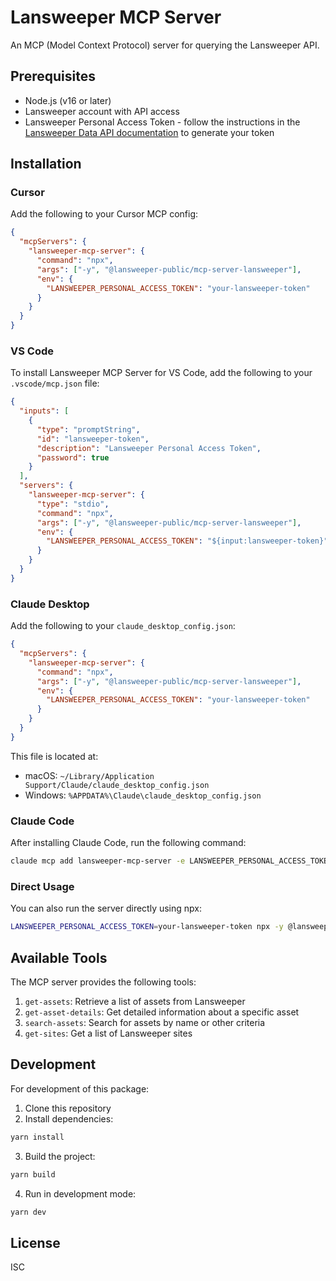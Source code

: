 # Lansweeper MCP Server

An MCP (Model Context Protocol) server for querying the Lansweeper API.

## Prerequisites

- Node.js (v16 or later)
- Lansweeper account with API access
- Lansweeper Personal Access Token - follow the instructions in the [Lansweeper Data API documentation](https://developer.lansweeper.com/docs/data-api/get-started/quickstart#personal-access-token-pat) to generate your token

## Installation

### Cursor

Add the following to your Cursor MCP config:

```json
{
  "mcpServers": {
    "lansweeper-mcp-server": {
      "command": "npx",
      "args": ["-y", "@lansweeper-public/mcp-server-lansweeper"],
      "env": {
        "LANSWEEPER_PERSONAL_ACCESS_TOKEN": "your-lansweeper-token"
      }
    }
  }
}
```

### VS Code

To install Lansweeper MCP Server for VS Code, add the following to your `.vscode/mcp.json` file:

```json
{
  "inputs": [
    {
      "type": "promptString",
      "id": "lansweeper-token",
      "description": "Lansweeper Personal Access Token",
      "password": true
    }
  ],
  "servers": {
    "lansweeper-mcp-server": {
      "type": "stdio",
      "command": "npx",
      "args": ["-y", "@lansweeper-public/mcp-server-lansweeper"],
      "env": {
        "LANSWEEPER_PERSONAL_ACCESS_TOKEN": "${input:lansweeper-token}"
      }
    }
  }
}
```

### Claude Desktop

Add the following to your `claude_desktop_config.json`:

```json
{
  "mcpServers": {
    "lansweeper-mcp-server": {
      "command": "npx",
      "args": ["-y", "@lansweeper-public/mcp-server-lansweeper"],
      "env": {
        "LANSWEEPER_PERSONAL_ACCESS_TOKEN": "your-lansweeper-token"
      }
    }
  }
}
```

This file is located at:
- macOS: `~/Library/Application Support/Claude/claude_desktop_config.json`
- Windows: `%APPDATA%\Claude\claude_desktop_config.json`

### Claude Code

After installing Claude Code, run the following command:

```bash
claude mcp add lansweeper-mcp-server -e LANSWEEPER_PERSONAL_ACCESS_TOKEN=your-lansweeper-token -- npx -y @lansweeper-public/mcp-server-lansweeper
```

### Direct Usage

You can also run the server directly using npx:

```bash
LANSWEEPER_PERSONAL_ACCESS_TOKEN=your-lansweeper-token npx -y @lansweeper-public/mcp-server-lansweeper
```

## Available Tools

The MCP server provides the following tools:

1. `get-assets`: Retrieve a list of assets from Lansweeper
2. `get-asset-details`: Get detailed information about a specific asset
3. `search-assets`: Search for assets by name or other criteria
4. `get-sites`: Get a list of Lansweeper sites

## Development

For development of this package:

1. Clone this repository
2. Install dependencies:

```bash
yarn install
```

3. Build the project:

```bash
yarn build
```

4. Run in development mode:

```bash
yarn dev
```

## License

ISC
